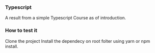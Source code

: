 

### Typescript

A result from a simple Typescript Course as of introduction.

### How to test it

Clone the project
Install the dependecy on root folter using yarn or npm install.
